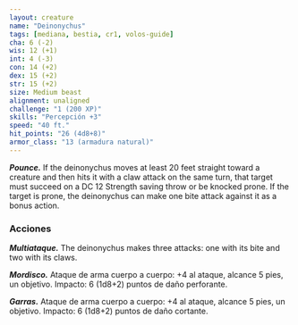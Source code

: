 ```yaml
---
layout: creature
name: "Deinonychus"
tags: [mediana, bestia, cr1, volos-guide]
cha: 6 (-2)
wis: 12 (+1)
int: 4 (-3)
con: 14 (+2)
dex: 15 (+2)
str: 15 (+2)
size: Medium beast
alignment: unaligned
challenge: "1 (200 XP)"
skills: "Percepción +3"
speed: "40 ft."
hit_points: "26 (4d8+8)"
armor_class: "13 (armadura natural)"
---
```


***Pounce.*** If the deinonychus moves at least 20 feet straight toward a creature and then hits it with a claw attack on the same turn, that target must succeed on a DC 12 Strength saving throw or be knocked prone. If the target is prone, the deinonychus can make one bite attack against it as a bonus action.

### Acciones

***Multiataque.*** The deinonychus makes three attacks: one with its bite and two with its claws.

***Mordisco.*** Ataque de arma cuerpo a cuerpo: +4 al ataque, alcance 5 pies, un objetivo. Impacto: 6 (1d8+2) puntos de daño perforante.

***Garras.*** Ataque de arma cuerpo a cuerpo: +4 al ataque, alcance 5 pies, un objetivo. Impacto: 6 (1d8+2) puntos de daño cortante.